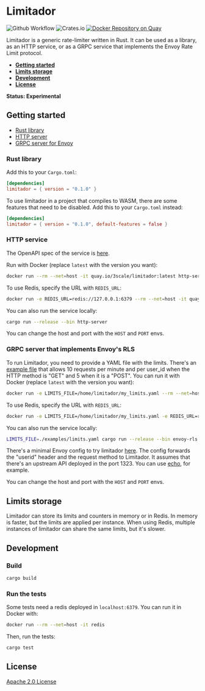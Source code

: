 # Limitador

![Github Workflow](https://github.com/3scale/limitador/workflows/Rust/badge.svg)
![Crates.io](https://img.shields.io/crates/v/limitador)
[![Docker Repository on Quay](https://quay.io/repository/3scale/limitador/status
"Docker Repository on Quay")](https://quay.io/repository/3scale/limitador)

Limitador is a generic rate-limiter written in Rust. It can be used as a
library, as an HTTP service, or as a GRPC service that implements the Envoy Rate
Limit protocol.

- [**Getting started**](#getting-started)
- [**Limits storage**](#limits-storage)
- [**Development**](#development)
- [**License**](#license)

**Status: Experimental**

## Getting started

- [Rust library](#rust-library)
- [HTTP server](#http-service)
- [GRPC server for Envoy](#grpc-server-that-implements-envoys-rls)

### Rust library

Add this to your `Cargo.toml`:
```toml
[dependencies]
limitador = { version = "0.1.0" }
```

To use limitador in a project that compiles to WASM, there are some features
that need to be disabled. Add this to your `Cargo.toml` instead:
```toml
[dependencies]
limitador = { version = "0.1.0", default-features = false }
```

### HTTP service

The OpenAPI spec of the service is [here](docs/http_server_spec.json).

Run with Docker (replace `latest` with the version you want):
```bash
docker run --rm --net=host -it quay.io/3scale/limitador:latest http-server
```

To use Redis, specify the URL with `REDIS_URL`:
```bash
docker run -e REDIS_URL=redis://127.0.0.1:6379 --rm --net=host -it quay.io/3scale/limitador:latest http-server
```

You can also run the service locally:
```bash
cargo run --release --bin http-server
```

You can change the host and port with the `HOST` and `PORT` envs.

### GRPC server that implements Envoy's RLS

To run Limitador, you need to provide a YAML file with the limits. There's an
[example file](examples/limits.yaml) that allows 10 requests per minute and per
user_id when the HTTP method is "GET" and 5 when it is a "POST". You can run it
with Docker (replace `latest` with the version you want):
```bash
docker run -e LIMITS_FILE=/home/limitador/my_limits.yaml --rm --net=host -it -v $(pwd)/examples/limits.yaml:/home/limitador/my_limits.yaml:ro quay.io/3scale/limitador:latest envoy-rls
```

To use Redis, specify the URL with `REDIS_URL`:
```bash
docker run -e LIMITS_FILE=/home/limitador/my_limits.yaml -e REDIS_URL=redis://127.0.0.1:6379 --rm --net=host -it -v $(pwd)/examples/limits.yaml:/home/limitador/my_limits.yaml:ro quay.io/3scale/limitador:latest envoy-rls
```

You can also run the service locally:
```bash
LIMITS_FILE=./examples/limits.yaml cargo run --release --bin envoy-rls
```

There's a minimal Envoy config to try limitador [here](examples/envoy.yaml). The
config forwards the "userid" header and the request method to Limitador. It
assumes that there's an upstream API deployed in the port 1323. You can use
[echo](https://github.com/labstack/echo), for example.

You can change the host and port with the `HOST` and `PORT` envs.

## Limits storage

Limitador can store its limits and counters in memory or in Redis. In memory is
faster, but the limits are applied per instance. When using Redis, multiple
instances of limitador can share the same limits, but it's slower.


## Development

### Build

```bash
cargo build
```

### Run the tests

Some tests need a redis deployed in `localhost:6379`. You can run it in Docker with:
```bash
docker run --rm --net=host -it redis
```

Then, run the tests:

```bash
cargo test
```


## License

[Apache 2.0 License](LICENSE)
